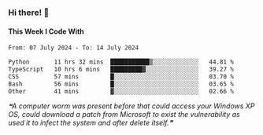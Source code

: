 ### Hi there! 👋

#### This Week I Code With
<!--START_SECTION:waka-->

```txt
From: 07 July 2024 - To: 14 July 2024

Python       11 hrs 32 mins  ███████████▒░░░░░░░░░░░░░   44.81 %
TypeScript   10 hrs 6 mins   █████████▓░░░░░░░░░░░░░░░   39.27 %
CSS          57 mins         █░░░░░░░░░░░░░░░░░░░░░░░░   03.70 %
Bash         56 mins         █░░░░░░░░░░░░░░░░░░░░░░░░   03.65 %
Other        41 mins         ▓░░░░░░░░░░░░░░░░░░░░░░░░   02.66 %
```

<!--END_SECTION:waka-->

<!--STARTS_HERE_QUOTE_README-->
<i>❝A computer worm was present before that could access your Windows XP OS, could download a patch from Microsoft to exist the vulnerability as used it to infect the system and after delete itself.❞</i>
<!--ENDS_HERE_QUOTE_README-->
